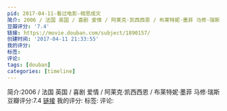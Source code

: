 ```yaml
---
pid: 2017-04-11-看过电影-相思成灾
简介: 2006 / 法国 英国 / 喜剧 爱情 / 阿莱克·凯西西恩 / 布莱特妮·墨菲 马修·瑞斯
豆瓣评分: '7.4'
链接: https://movie.douban.com/subject/1890157/
创建时间: '2017-04-11 21:33:55'
我的评分:
标签:
评论:
tags: [douban]
categories: [timeline]
---
```

简介:2006 / 法国 英国 / 喜剧 爱情 / 阿莱克·凯西西恩 / 布莱特妮·墨菲 马修·瑞斯
豆瓣评分:7.4
[链接](https://movie.douban.com/subject/1890157/)
我的评分:
标签:
评论:
